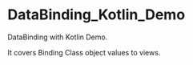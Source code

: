 # DataBinding_Kotlin_Demo
DataBinding with Kotlin Demo.

It covers Binding Class object values to views.
